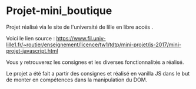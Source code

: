 # Projet-mini_boutique


Projet réalisé via le site de l'université de lille en libre accés . 


Voici le lien source : https://www.fil.univ-lille1.fr/~routier/enseignement/licence/tw1/tdtp/mini-projet/js-2017/mini-projet-javascript.html

Vous y retrouverez les consignes et les diverses fonctionnalités a réalisé.

Le projet a été fait a partir des consignes et réalisé en vanilla JS dans le but de monter en compétences dans la manipulation du DOM.
